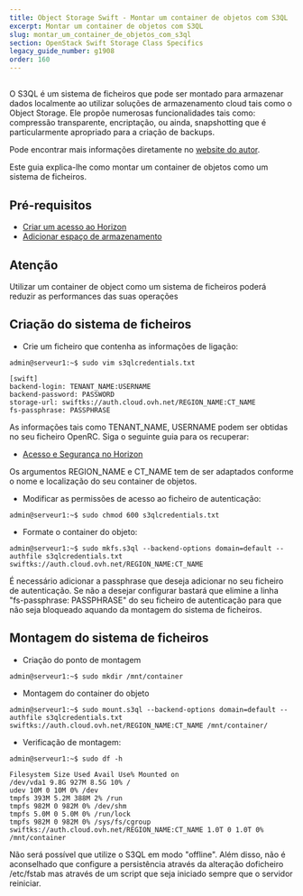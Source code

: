 ```yaml
---
title: Object Storage Swift - Montar um container de objetos com S3QL
excerpt: Montar um container de objetos com S3QL
slug: montar_um_container_de_objetos_com_s3ql
section: OpenStack Swift Storage Class Specifics
legacy_guide_number: g1908
order: 160
---
```



##
O S3QL é um sistema de ficheiros que pode ser montado para armazenar dados localmente ao utilizar soluções de armazenamento cloud tais como o Object Storage.
Ele propõe numerosas funcionalidades tais como: compressão transparente, encriptação, ou ainda, snapshotting que é particularmente apropriado para a criação de backups.

Pode encontrar mais informações diretamente no [website do autor](http://www.rath.org/s3ql-docs/).

Este guia explica-lhe como montar um container de objetos como um sistema de ficheiros.


## Pré-requisitos

- [Criar um acesso ao Horizon]({legacy}1773)
- [Adicionar espaço de armazenamento](https://docs.ovh.com/pt/public-cloud/adicionar_um_espaco_de_armazenamento/)



## Atenção
Utilizar um container de object como um sistema de ficheiros poderá reduzir as performances das suas operações


## Criação do sistema de ficheiros


- Crie um ficheiro que contenha as informações de ligação:

```
admin@serveur1:~$ sudo vim s3qlcredentials.txt

[swift]
backend-login: TENANT_NAME:USERNAME
backend-password: PASSWORD
storage-url: swiftks://auth.cloud.ovh.net/REGION_NAME:CT_NAME
fs-passphrase: PASSPHRASE
```



As informações tais como TENANT_NAME, USERNAME podem ser obtidas no seu ficheiro OpenRC.
Siga o seguinte guia para os recuperar:

- [Acesso e Segurança no Horizon]({legacy}1774)


Os argumentos REGION_NAME e CT_NAME tem de ser adaptados conforme o nome e localização do seu container de objetos.


- Modificar as permissões de acesso ao ficheiro de autenticação:

```
admin@serveur1:~$ sudo chmod 600 s3qlcredentials.txt
```


- Formate o container do objeto:

```
admin@serveur1:~$ sudo mkfs.s3ql --backend-options domain=default --authfile s3qlcredentials.txt swiftks://auth.cloud.ovh.net/REGION_NAME:CT_NAME
```



É necessário adicionar a passphrase que deseja adicionar no seu ficheiro de autenticação.
Se não a desejar configurar bastará que elimine a linha "fs-passphrase: PASSPHRASE" do seu ficheiro de autenticação para que não seja bloqueado aquando da montagem do sistema de ficheiros.


## Montagem do sistema de ficheiros

- Criação do ponto de montagem

```
admin@serveur1:~$ sudo mkdir /mnt/container
```


- Montagem do container do objeto

```
admin@serveur1:~$ sudo mount.s3ql --backend-options domain=default --authfile s3qlcredentials.txt swiftks://auth.cloud.ovh.net/REGION_NAME:CT_NAME /mnt/container/
```


- Verificação de montagem:

```
admin@serveur1:~$ sudo df -h

Filesystem Size Used Avail Use% Mounted on
/dev/vda1 9.8G 927M 8.5G 10% /
udev 10M 0 10M 0% /dev
tmpfs 393M 5.2M 388M 2% /run
tmpfs 982M 0 982M 0% /dev/shm
tmpfs 5.0M 0 5.0M 0% /run/lock
tmpfs 982M 0 982M 0% /sys/fs/cgroup
swiftks://auth.cloud.ovh.net/REGION_NAME:CT_NAME 1.0T 0 1.0T 0% /mnt/container
```



Não será possível que utilize o S3QL em modo "offline".
Além disso, não é aconselhado que configure a persistência através da alteração doficheiro /etc/fstab mas através de um script que seja iniciado sempre que o servidor reiniciar.
